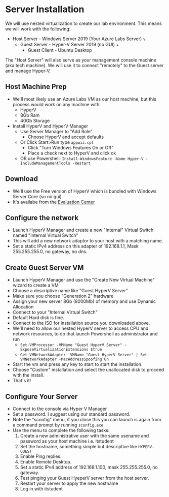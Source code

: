 # Server Installation
We will use nested virtualization to create our lab environment. This means we will work with the following:
- Host Server - Windows Server 2019 (Your Azure Labs Server) &#x2935;
   - Guest Server - Hyper-V Server 2019 (no GUI) &#x2935;
      - Guest Client - Ubuntu Desktop

The "Host Server" will also serve as your management console machine (aka tech machine). We will use it to connect "remotely" to the Guest server and manage Hyper-V.


## Host Machine Prep
 - We'll most likely use an Azure Labs VM as our host machine, but this process would work on any machine with:
    - HyperV
    - 8Gb Ram
    - 40Gb Storage
 - Install HyperV and HyperV Manager
   - Use Server Manager to "Add Role"
      - Choose HyperV and accept defaults
   - Or Click Start>Run type `appwiz.cpl`
      - Click "Turn Windows Features On or Off"
      - Place a check next to HyperV and click ok
   - OR use Powershell: `Install-WindowsFeature -Name Hyper-V -IncludeManagementTools -Restart`

## Download 
 - We'll use the Free version of HyperV which is bundled with Windows Server Core (so no gui)
 - It's availabe from the [Evaluation Center](https://www.microsoft.com/en-us/evalcenter/evaluate-hyper-v-server-2019)

 ## Configure the network
 - Launch HyperV Manager and create a new "Internal" Virtual Switch named "Internal Virtual Switch"
 - This will add a new network adaptor to your host with a matching name.
 - Set a static IPv4 address on this adapter of 192.168.1.1, Mask 255.255.255.0, no gateway, no dns.

 ## Create Guest Server VM
 - Launch HyperV Manager and use the "Create New Virtual Machine" wizard to create a VM
 - Choose a descriptive name like "Guest HyperV Server"
 - Make sure you choose "Generation 2" hardware
 - Assign your new server 8Gb (8000Mb) of memory and use Dynamic Allocation
 - Connect to your "Internal Virtual Switch"
 - Default Hard disk is fine.
 - Connect to the ISO for installation source you downloaded above.
 - We'll need to allow our nested HyperV server to access CPU and network resources, to do that launch Powershell as administrator and run
   - `Set-VMProcessor -VMName "Guest HyperV Server" -ExposeVirtualizationExtensions $true`
   - `Get-VMNetworkAdapter -VMName "Guest HyperV Server" | Set-VMNetworkAdapter -MacAddressSpoofing On`
 - Start the vm and press any key to start to start the installation.
 - Choose "Custom" installation and select the unallocated disk to proceed with the install.
 - That's it!

## Configure Your Server
 - Connect to the console via Hyper V Manager
 - Set a password. I suggest using our standard password.
 - Note the "sconfig" menu, if you close this  you can launch is again from a command prompt by running `sconfig.exe`
 - Use the menu to complete the following tasks:
   1. Create a new administrative user with the same usename and password as your host machine i.e. itstudent
   2. Set the hostname, something simple but descriptive like `HYPERV-GUEST`
   3. Enable Ping replies.
   4. Enable Remote Desktop.
   5. Set a static IPv4 address of 192.168.1.100, mask 255.255.255.0, no gateway.
   6. Test pinging your Guest HyeperV server from the host server.
   7. Restart your server to apply the new hostname
   8. Log in with itstudent



